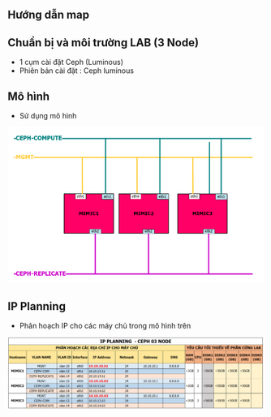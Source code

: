 ## Hướng dẫn map 

## Chuẩn bị và môi trường LAB (3 Node)

- 1 cụm cài đặt Ceph (Luminous)
- Phiên bản cài đặt : Ceph luminous

## Mô hình 
- Sử dụng mô hình

![](../../images/topo.png)


## IP Planning
- Phân hoạch IP cho các máy chủ trong mô hình trên

![](../../images/ip-planning.png)

